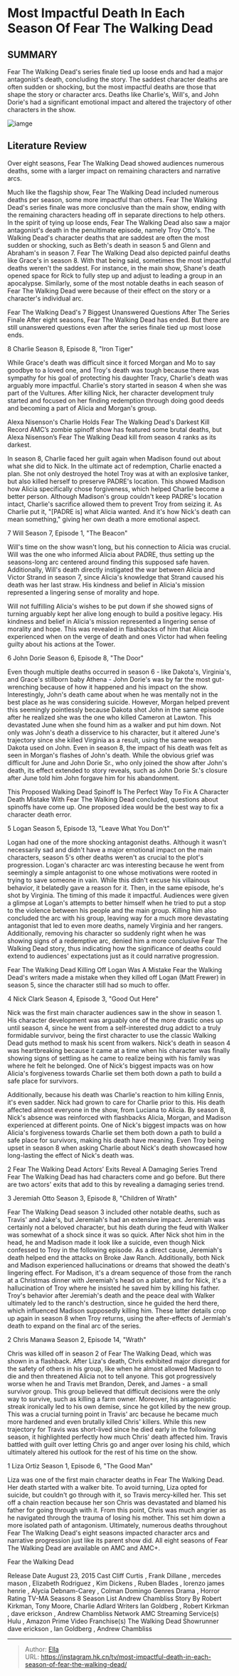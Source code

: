 # Most Impactful Death In Each Season Of Fear The Walking Dead


## SUMMARY 


 Fear The Walking Dead&#39;s series finale tied up loose ends and had a major antagonist&#39;s death, concluding the story. 
 The saddest character deaths are often sudden or shocking, but the most impactful deaths are those that shape the story or character arcs. 
 Deaths like Charlie&#39;s, Will&#39;s, and John Dorie&#39;s had a significant emotional impact and altered the trajectory of other characters in the show. 

![iamge](https://static1.srcdn.com/wordpress/wp-content/uploads/2023/12/mostimpactfuldeath_eachseason_fearthewalkingdead.jpg)

## Literature Review
Over eight seasons, Fear The Walking Dead showed audiences numerous deaths, some with a larger impact on remaining characters and narrative arcs.




Much like the flagship show, Fear The Walking Dead included numerous deaths per season, some more impactful than others. Fear The Walking Dead&#39;s series finale was more conclusive than the main show, ending with the remaining characters heading off in separate directions to help others. In the spirit of tying up loose ends, Fear The Walking Dead also saw a major antagonist&#39;s death in the penultimate episode, namely Troy Otto&#39;s.
The Walking Dead&#39;s character deaths that are saddest are often the most sudden or shocking, such as Beth&#39;s death in season 5 and Glenn and Abraham&#39;s in season 7. Fear The Walking Dead also depicted painful deaths like Grace&#39;s in season 8. With that being said, sometimes the most impactful deaths weren&#39;t the saddest. For instance, in the main show, Shane&#39;s death opened space for Rick to fully step up and adjust to leading a group in an apocalypse. Similarly, some of the most notable deaths in each season of Fear The Walking Dead were because of their effect on the story or a character&#39;s individual arc.
            
 
 Fear The Walking Dead&#39;s 7 Biggest Unanswered Questions After The Series Finale 
After eight seasons, Fear The Walking Dead has ended. But there are still unanswered questions even after the series finale tied up most loose ends.













 








 8  Charlie 
Season 8, Episode 8, &#34;Iron Tiger&#34;
        

While Grace&#39;s death was difficult since it forced Morgan and Mo to say goodbye to a loved one, and Troy&#39;s death was tough because there was sympathy for his goal of protecting his daughter Tracy, Charlie&#39;s death was arguably more impactful. Charlie&#39;s story started in season 4 when she was part of the Vultures. After killing Nick, her character development truly started and focused on her finding redemption through doing good deeds and becoming a part of Alicia and Morgan&#39;s group.
            
 
 Alexa Nisenson&#39;s Charlie Holds Fear The Walking Dead&#39;s Darkest Kill Record 
AMC’s zombie spinoff show has featured some brutal deaths, but Alexa Nisenson’s Fear The Walking Dead kill from season 4 ranks as its darkest.




In season 8, Charlie faced her guilt again when Madison found out about what she did to Nick. In the ultimate act of redemption, Charlie enacted a plan. She not only destroyed the hotel Troy was at with an explosive tanker, but also killed herself to preserve PADRE&#39;s location. This showed Madison how Alicia specifically chose forgiveness, which helped Charlie become a better person. Although Madison&#39;s group couldn&#39;t keep PADRE&#39;s location intact, Charlie&#39;s sacrifice allowed them to prevent Troy from seizing it. As Charlie put it, &#34;[PADRE is] what Alicia wanted. And it&#39;s how Nick&#39;s death can mean something,&#34; giving her own death a more emotional aspect.





 7  Will 
Season 7, Episode 1, &#34;The Beacon&#34;
        

Will&#39;s time on the show wasn&#39;t long, but his connection to Alicia was crucial. Will was the one who informed Alicia about PADRE, thus setting up the seasons-long arc centered around finding this supposed safe haven. Additionally, Will&#39;s death directly instigated the war between Alicia and Victor Strand in season 7, since Alicia&#39;s knowledge that Strand caused his death was her last straw.
His kindness and belief in Alicia&#39;s mission represented a lingering sense of morality and hope. 

Will not fulfilling Alicia&#39;s wishes to be put down if she showed signs of turning arguably kept her alive long enough to build a positive legacy. His kindness and belief in Alicia&#39;s mission represented a lingering sense of morality and hope. This was revealed in flashbacks of him that Alicia experienced when on the verge of death and ones Victor had when feeling guilty about his actions at the Tower.





 6  John Dorie 
Season 6, Episode 8, &#34;The Door&#34;


 







Even though multiple deaths occurred in season 6 - like Dakota&#39;s, Virginia&#39;s, and Grace&#39;s stillborn baby Athena - John Dorie&#39;s was by far the most gut-wrenching because of how it happened and his impact on the show. Interestingly, John&#39;s death came about when he was mentally not in the best place as he was considering suicide. However, Morgan helped prevent this seemingly pointlessly because Dakota shot John in the same episode after he realized she was the one who killed Cameron at Lawton.
This devastated June when she found him as a walker and put him down. Not only was John&#39;s death a disservice to his character, but it altered June&#39;s trajectory since she killed Virginia as a result, using the same weapon Dakota used on John. Even in season 8, the impact of his death was felt as seen in Morgan&#39;s flashes of John&#39;s death. While the obvious grief was difficult for June and John Dorie Sr., who only joined the show after John&#39;s death, its effect extended to story reveals, such as John Dorie Sr.&#39;s closure after June told him John forgave him for his abandonment.
            
 
 This Proposed Walking Dead Spinoff Is The Perfect Way To Fix A Character Death Mistake 
With Fear The Walking Dead concluded, questions about spinoffs have come up. One proposed idea would be the best way to fix a character death error.









 5  Logan 
Season 5, Episode 13, &#34;Leave What You Don&#39;t&#34;
        

Logan had one of the more shocking antagonist deaths. Although it wasn&#39;t necessarily sad and didn&#39;t have a major emotional impact on the main characters, season 5&#39;s other deaths weren&#39;t as crucial to the plot&#39;s progression. Logan&#39;s character arc was interesting because he went from seemingly a simple antagonist to one whose motivations were rooted in trying to save someone in vain. While this didn&#39;t excuse his villainous behavior, it belatedly gave a reason for it. Then, in the same episode, he&#39;s shot by Virginia.
The timing of this made it impactful. Audiences were given a glimpse at Logan&#39;s attempts to better himself when he tried to put a stop to the violence between his people and the main group. Killing him also concluded the arc with his group, leaving way for a much more devastating antagonist that led to even more deaths, namely Virginia and her rangers. Additionally, removing his character so suddenly right when he was showing signs of a redemptive arc, denied him a more conclusive Fear The Walking Dead story, thus indicating how the significance of deaths could extend to audiences&#39; expectations just as it could narrative progression.
            
 
 Fear The Walking Dead Killing Off Logan Was A Mistake 
Fear the Walking Dead&#39;s writers made a mistake when they killed off Logan (Matt Frewer) in season 5, since the character still had so much to offer.









 4  Nick Clark 
Season 4, Episode 3, &#34;Good Out Here&#34;


 







Nick was the first main character audiences saw in the show in season 1. His character development was arguably one of the more drastic ones up until season 4, since he went from a self-interested drug addict to a truly formidable survivor, being the first character to use the classic Walking Dead guts method to mask his scent from walkers. Nick&#39;s death in season 4 was heartbreaking because it came at a time when his character was finally showing signs of settling as he came to realize being with his family was where he felt he belonged.
One of Nick&#39;s biggest impacts was on how Alicia&#39;s forgiveness towards Charlie set them both down a path to build a safe place for survivors. 

Additionally, because his death was Charlie&#39;s reaction to him killing Ennis, it&#39;s even sadder. Nick had grown to care for Charlie prior to this. His death affected almost everyone in the show, from Luciana to Alicia. By season 8, Nick&#39;s absence was reinforced with flashbacks Alicia, Morgan, and Madison experienced at different points. One of Nick&#39;s biggest impacts was on how Alicia&#39;s forgiveness towards Charlie set them both down a path to build a safe place for survivors, making his death have meaning. Even Troy being upset in season 8 when asking Charlie about Nick&#39;s death showcased how long-lasting the effect of Nick&#39;s death was.
            
 
 2 Fear The Walking Dead Actors’ Exits Reveal A Damaging Series Trend 
Fear The Walking Dead has had characters come and go before. But there are two actors&#39; exits that add to this by revealing a damaging series trend.









 3  Jeremiah Otto 
Season 3, Episode 8, &#34;Children of Wrath&#34;
        

Fear The Walking Dead season 3 included other notable deaths, such as Travis&#39; and Jake&#39;s, but Jeremiah&#39;s had an extensive impact. Jeremiah was certainly not a beloved character, but his death during the feud with Walker was somewhat of a shock since it was so quick. After Nick shot him in the head, he and Madison made it look like a suicide, even though Nick confessed to Troy in the following episode. As a direct cause, Jeremiah&#39;s death helped end the attacks on Broke Jaw Ranch.
Additionally, both Nick and Madison experienced hallucinations or dreams that showed the death&#39;s lingering effect. For Madison, it&#39;s a dream sequence of those from the ranch at a Christmas dinner with Jeremiah&#39;s head on a platter, and for Nick, it&#39;s a hallucination of Troy where he insisted he saved him by killing his father. Troy&#39;s behavior after Jeremiah&#39;s death and the peace deal with Walker ultimately led to the ranch&#39;s destruction, since he guided the herd there, which influenced Madison supposedly killing him. These latter details crop up again in season 8 when Troy returns, using the after-effects of Jermiah&#39;s death to expand on the final arc of the series.





 2  Chris Manawa 
Season 2, Episode 14, &#34;Wrath&#34;
        

Chris was killed off in season 2 of Fear The Walking Dead, which was shown in a flashback. After Liza&#39;s death, Chris exhibited major disregard for the safety of others in his group, like when he almost allowed Madison to die and then threatened Alicia not to tell anyone. This got progressively worse when he and Travis met Brandon, Derek, and James - a small survivor group. This group believed that difficult decisions were the only way to survive, such as killing a farm owner.
Moreover, his antagonistic streak ironically led to his own demise, since he got killed by the new group. This was a crucial turning point in Travis&#39; arc because he became much more hardened and even brutally killed Chris&#39; killers. While this new trajectory for Travis was short-lived since he died early in the following season, it highlighted perfectly how much Chris&#39; death affected him. Travis battled with guilt over letting Chris go and anger over losing his child, which ultimately altered his outlook for the rest of his time on the show.





 1  Liza Ortiz 
Season 1, Episode 6, &#34;The Good Man&#34;
        

Liza was one of the first main character deaths in Fear The Walking Dead. Her death started with a walker bite. To avoid turning, Liza opted for suicide, but couldn&#39;t go through with it, so Travis mercy-killed her. This set off a chain reaction because her son Chris was devastated and blamed his father for going through with it. From this point, Chris was much angrier as he navigated through the trauma of losing his mother. This set him down a more isolated path of antagonism. Ultimately, numerous deaths throughout Fear The Walking Dead&#39;s eight seasons impacted character arcs and narrative progression just like its parent show did.
All eight seasons of Fear The Walking Dead are available on AMC and AMC&#43;. 

        


 Fear the Walking Dead 

 Release Date   August 23, 2015    Cast   Cliff Curtis , Frank Dillane , mercedes mason , Elizabeth Rodriguez , Kim Dickens , Ruben Blades , lorenzo james henrie , Alycia Debnam-Carey , Colman Domingo    Genres   Drama , Horror    Rating   TV-MA    Seasons   8    Season List   Andrew Chambliss    Story By   Robert Kirkman, Tony Moore, Charlie Adlard    Writers   Ian Goldberg , Robert Kirkman , dave erickson , Andrew Chambliss    Network   AMC    Streaming Service(s)   Hulu , Amazon Prime Video    Franchise(s)   The Walking Dead    Showrunner   dave erickson , Ian Goldberg , Andrew Chambliss    





---

> Author: [Ella](https://instagram.hk.cn/)  
> URL: https://instagram.hk.cn/tv/most-impactful-death-in-each-season-of-fear-the-walking-dead/  

